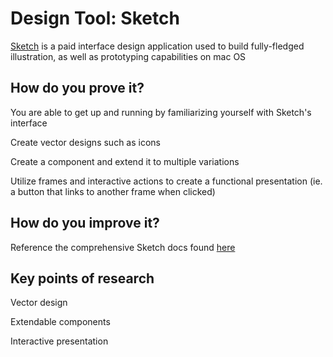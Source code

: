 # Design Tool: Sketch

[Sketch](https://www.sketch.com/) is a paid interface design application used to build fully-fledged illustration, as well as prototyping capabilities on mac OS

## How do you prove it?

You are able to get up and running by familiarizing yourself with Sketch's interface

Create vector designs such as icons

Create a component and extend it to multiple variations

Utilize frames and interactive actions to create a functional presentation (ie. a button that links to another frame when clicked)

## How do you improve it?

Reference the comprehensive Sketch docs found [here](https://www.sketch.com/docs/)

## Key points of research

Vector design

Extendable components

Interactive presentation
